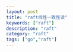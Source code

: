 ```yaml
---
layout: post
title: "raft线性一致性读"
keywords: ["raft"]
description: "raft"
category: "raft"
tags: ["go","raft"]
---
```

